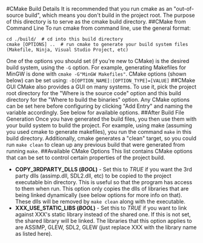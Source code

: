 #CMake Build Details
It is recommended that you run cmake as an "out-of-source build", which means you don't build in the project root. The purpose of this directory is to serve as the cmake build directory.
##CMake from Command Line
To run cmake from command line, use the general format:
```
cd ./build/  # cd into this build directory
cmake [OPTIONS] ..  # run cmake to generate your build system files (Makefile, Ninja, Visual Studio Project, etc)
```
One of the options you should set (if you're new to CMake) is the desired build system, using the `-G` option. For example, generating Makefiles for MinGW is done with `cmake -G"MinGW Makefiles"`.
CMake options (shown below) can be set using: `-D[OPTION_NAME]:[OPTION_TYPE]=[VALUE]`
##CMake GUI
CMake also provides a GUI on many systems. To use it, pick the project root directory for the "Where is the source code" option and this build directory for the "Where to build the binaries" option. Any CMake options can be set here before configuring by clicking "Add Entry" and naming the variable accordingly. See below for available options.
##After Build File Generation
Once you have generated the build files, you then use them with your build system to build the project. For example, using make (assuming you used cmake to generate makefiles), you run the command `make` in this build directory. Additionally, cmake generates a "clean" target, so you could run `make clean` to clean up any previous build that were generated from running `make`.
##Available CMake Options
This list contains CMake options that can be set to control certain properties of the project build.
- **COPY_3RDPARTY_DLLS (*BOOL*)** - Set this to *TRUE* if you want the 3rd party dlls (assimp.dll, SDL2.dll, etc) to be copied to the project executable bin directory. This is useful so that the program has access to them when run. This option only copies the dlls of libraries that are being linked dynamically (see below options for more info on that). These dlls will be removed by `make clean` along with the executable.
- **XXX_USE_STATIC_LIBS (*BOOL*)** - Set this to *TRUE* if you want to link against XXX's static library instead of the shared one. If this is not set, the shared library will be linked. The libraries that this option applies to are ASSIMP, GLEW, SDL2, GLEW (just replace XXX with the library name as listed here).